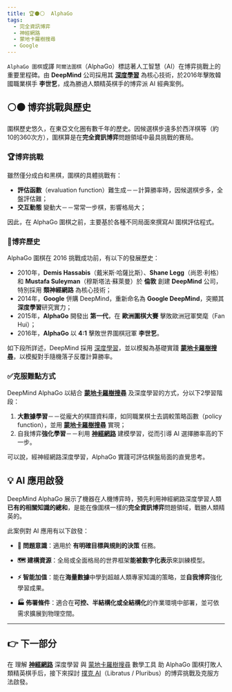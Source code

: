 ```yaml
---
title: 🏆⚫⚪  AlphaGo
tags:
  - 完全資訊博弈
  - 神經網路
  - 蒙地卡羅樹搜尋
  - Google
---
```


`AlphaGo 圍棋`或譯 `阿爾法圍棋`（AlphaGo）標誌著人工智慧（AI）在博弈挑戰上的重要里程碑。由 **DeepMind** 公司採用其 **[深度學習](04-03-neural_networks)** 為核心技術，於2016年擊敗韓國職業棋手 **李世乭**，成為勝過人類精英棋手的博弈派 AI 經典案例。

## ⚪⚫ 博弈挑戰與歷史

圍棋歷史悠久，在東亞文化圈有數千年的歷史。因候選棋步遠多於西洋棋等（約10的360次方），圍棋算是在**完全資訊博弈**問題領域中最具挑戰的賽局。

### 🏆博弈挑戰

雖然僅分成白和黑棋，圍棋的具體挑戰有：

- **評估函數**（evaluation function）難生成－－計算勝率時，因候選棋步多，全盤評估難；
- **交互動態** 變動大－－常常一步棋，影響格局大；

因此，在 AlphaGo 圍棋之前，主要基於各種不同局面來撰寫AI 圍棋評估程式。

### 📜博弈歷史

AlphaGo 圍棋在 2016 挑戰成功前，有以下的發展歷史：

* 2010年，**Demis Hassabis**（戴米斯·哈薩比斯）、**Shane Legg**（尚恩·利格）和 **Mustafa Suleyman**（穆斯塔法·蘇萊曼）於 **倫敦** 創建 **DeepMind** 公司，特別採用 **類神經網路** 為核心技術；
* 2014年，**Google** 併購 DeepMind，重新命名為 **Google DeepMind**，突顯其 **深度學習**研究實力；
* 2015年，**AlphaGo** 開發出 **第一代**，在 **歐洲圍棋大賽** 擊敗歐洲冠軍樊麾（Fan Hui）；
* 2016年，**AlphaGo** 以 **4:1** 擊敗世界圍棋冠軍 **李世乭**。

如下段所詳述，DeepMind 採用 [深度學習](04-03-neural_networks)，並以模擬為基礎實踐 **[蒙地卡羅樹搜尋](09-06-monte_carlo_tree_search)**，以模擬對手隨機落子反覆計算勝率。

### ✅克服難點方式

DeepMind AlphaGo 以結合 **[蒙地卡羅樹搜尋](09-06-monte_carlo_tree_search)** 及深度學習的方式，分以下2學習階段：

1. **大數據學習**－－從龐大的棋譜資料庫，如同職業棋士去調較策略函數（policy function），並用 **[蒙地卡羅樹搜尋](09-06-monte_carlo_tree_search)** 實現；
2. 自我博弈**強化學習**－－利用 **[神經網路](04-03-neural_networks)** 建模學習，從而引導 AI 選擇勝率高的下一步。

可以說，經神經網路深度學習，AlphaGo 實踐可評估棋盤局面的直覺思考。

## 💡 AI 應用啟發

DeepMind AlphaGo 展示了機器在人機博弈時，預先利用神經網路深度學習人類**已有的相關知識的總和**，是能在像圍棋一樣的**完全資訊博弈**問題領域，戰勝人類精英的。

此案例對 AI 應用有以下啟發：

- **🎯 問題意識**：適用於 **有明確目標與規則的決策** 任務。
    
- **🗺️ 建構資源**：全局或全面格局的世界框架**能被數字化表示**來訓練模型。  
    
- **⚡ 智能加值**：能在**海量數據**中學到超越人類專家知識的策略，並**自我博弈**強化學習成果。
    
- **🏭 佈署條件**：適合在**可控、半結構化或全結構化**的作業環境中部署，並可依需求擴展到物理空間。

***

## 👉 下一部分

在 理解 **[神經網路](04-03-neural_networks)** 深度學習 與  [蒙地卡羅樹搜尋](09-06-monte_carlo_tree_search) 數學工具 助 AlphaGo 圍棋打敗人類精英棋手后，接下來探討 [撲克 AI](07-04-poker_ai.zh-hant.md)（Libratus / Pluribus）的博弈挑戰及克服方法啟發。








